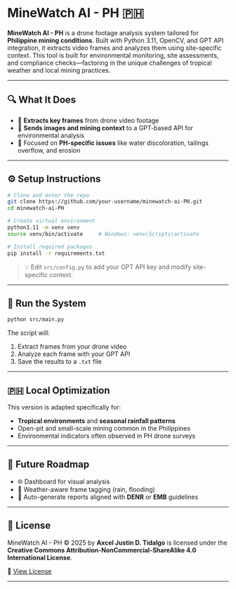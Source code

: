 # MineWatch AI - PH 🇵🇭

**MineWatch AI - PH** is a drone footage analysis system tailored for **Philippine mining conditions**. Built with Python 3.11, OpenCV, and GPT API integration, it extracts video frames and analyzes them using site-specific context. This tool is built for environmental monitoring, site assessments, and compliance checks—factoring in the unique challenges of tropical weather and local mining practices.

---

## 🔍 What It Does

- 🎥 **Extracts key frames** from drone video footage  
- 🤖 **Sends images and mining context** to a GPT-based API for environmental analysis  
- 📌 Focused on **PH-specific issues** like water discoloration, tailings overflow, and erosion

---

## ⚙️ Setup Instructions

```bash
# Clone and enter the repo
git clone https://github.com/your-username/minewatch-ai-PH.git
cd minewatch-ai-PH

# Create virtual environment
python3.11 -m venv venv
source venv/bin/activate     # Windows: venv\Scripts\activate

# Install required packages
pip install -r requirements.txt
```

> 💡 Edit `src/config.py` to add your GPT API key and modify site-specific context.

---

## 🚀 Run the System

```bash
python src/main.py
```

The script will:
1. Extract frames from your drone video
2. Analyze each frame with your GPT API
3. Save the results to a `.txt` file

---

## 🇵🇭 Local Optimization

This version is adapted specifically for:
- **Tropical environments** and **seasonal rainfall patterns**
- Open-pit and small-scale mining common in the Philippines
- Environmental indicators often observed in PH drone surveys

---

## 🔮 Future Roadmap

- 🌐 Dashboard for visual analysis
- 📡 Weather-aware frame tagging (rain, flooding)
- 📑 Auto-generate reports aligned with **DENR** or **EMB** guidelines

---

## 📜 License

MineWatch AI - PH © 2025 by **Axcel Justin D. Tidalgo** is licensed under the  
**Creative Commons Attribution-NonCommercial-ShareAlike 4.0 International License**.

🔗 [View License](https://creativecommons.org/licenses/by-nc-sa/4.0/)

---
